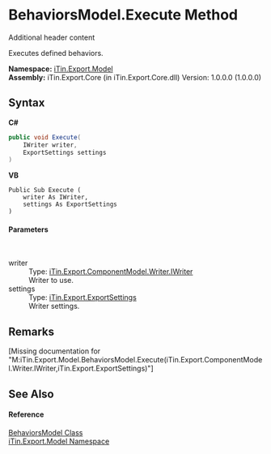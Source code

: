 # BehaviorsModel.Execute Method 
Additional header content 

Executes defined behaviors.

**Namespace:**&nbsp;<a href="N_iTin_Export_Model">iTin.Export.Model</a><br />**Assembly:**&nbsp;iTin.Export.Core (in iTin.Export.Core.dll) Version: 1.0.0.0 (1.0.0.0)

## Syntax

**C#**<br />
``` C#
public void Execute(
	IWriter writer,
	ExportSettings settings
)
```

**VB**<br />
``` VB
Public Sub Execute ( 
	writer As IWriter,
	settings As ExportSettings
)
```


#### Parameters
&nbsp;<dl><dt>writer</dt><dd>Type: <a href="T_iTin_Export_ComponentModel_Writer_IWriter">iTin.Export.ComponentModel.Writer.IWriter</a><br />Writer to use.</dd><dt>settings</dt><dd>Type: <a href="T_iTin_Export_ExportSettings">iTin.Export.ExportSettings</a><br />Writer settings.</dd></dl>

## Remarks
\[Missing <remarks> documentation for "M:iTin.Export.Model.BehaviorsModel.Execute(iTin.Export.ComponentModel.Writer.IWriter,iTin.Export.ExportSettings)"\]

## See Also


#### Reference
<a href="T_iTin_Export_Model_BehaviorsModel">BehaviorsModel Class</a><br /><a href="N_iTin_Export_Model">iTin.Export.Model Namespace</a><br />